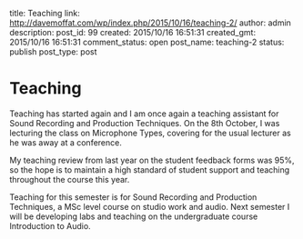 title: Teaching
link: http://davemoffat.com/wp/index.php/2015/10/16/teaching-2/
author: admin
description: 
post_id: 99
created: 2015/10/16 16:51:31
created_gmt: 2015/10/16 16:51:31
comment_status: open
post_name: teaching-2
status: publish
post_type: post

# Teaching

Teaching has started again and I am once again a teaching assistant for Sound Recording and Production Techniques. On the 8th October, I was lecturing the class on Microphone Types, covering for the usual lecturer as he was away at a conference.

My teaching review from last year on the student feedback forms was 95%, so the hope is to maintain a high standard of student support and teaching throughout the course this year.

Teaching for this semester is for Sound Recording and Production Techniques, a MSc level course on studio work and audio. Next semester I will be developing labs and teaching on the undergraduate course Introduction to Audio.